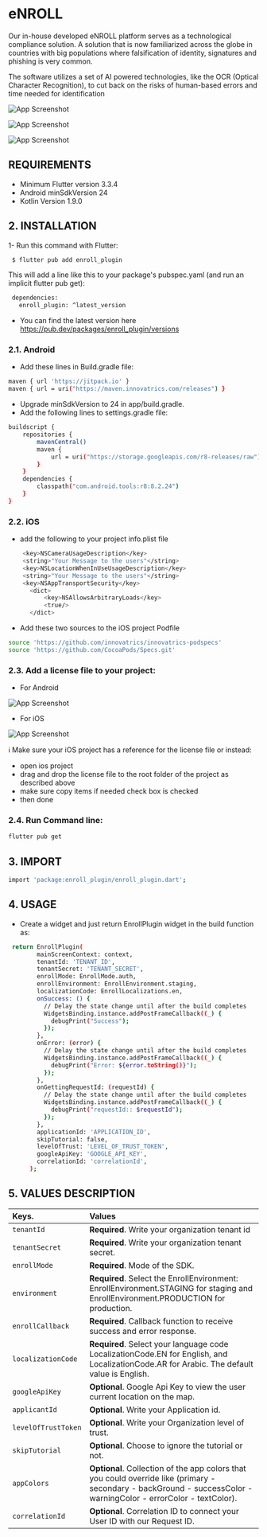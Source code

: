 
# eNROLL


Our in-house developed eNROLL platform serves as a technological compliance solution. A solution that is now familiarized across the globe in countries with big populations where falsification of identity, signatures and phishing is very common.

The software utilizes a set of AI powered technologies, like the OCR (Optical Character Recognition), to cut back on the risks of human-based errors and time needed for identification


![App Screenshot](https://firebasestorage.googleapis.com/v0/b/excel-hr-app.appspot.com/o/Screenshot%202024-09-02%20at%2011.03.04%E2%80%AFAM.png?alt=media&token=37acf293-9e0e-456c-8b7a-3b97c512d911)

![App Screenshot](https://firebasestorage.googleapis.com/v0/b/excel-hr-app.appspot.com/o/Screenshot%202024-09-02%20at%2011.03.28%E2%80%AFAM.png?alt=media&token=1d5aafeb-ffe3-4faa-aa72-37b28f1810a9)

![App Screenshot](https://firebasestorage.googleapis.com/v0/b/excel-hr-app.appspot.com/o/Screenshot%202024-09-02%20at%2011.03.39%E2%80%AFAM.png?alt=media&token=76489515-b21b-403f-a338-0f9889486b4b)



## REQUIREMENTS

- Minimum Flutter version 3.3.4
- Android minSdkVersion 24
- Kotlin Version 1.9.0


## 2. INSTALLATION

1-  Run this command with Flutter:


```bash
 $ flutter pub add enroll_plugin
```

This will add a line like this to your package's pubspec.yaml (and run an implicit flutter pub get):

```bash
 dependencies:
   enroll_plugin: ^latest_version
```

- You can find the latest version here https://pub.dev/packages/enroll_plugin/versions



### 2.1. Android

- Add these lines in Build.gradle file:

```bash
maven { url 'https://jitpack.io' }
maven { url = uri("https://maven.innovatrics.com/releases") }
```

- Upgrade minSdkVersion to 24 in app/build.gradle.
- Add the following lines to settings.gradle file:


```bash
buildscript {
    repositories {
        mavenCentral()
        maven {
            url = uri("https://storage.googleapis.com/r8-releases/raw")
        }
    }
    dependencies {
        classpath("com.android.tools:r8:8.2.24")
    }
}
```

### 2.2. iOS

- add the following to your project info.plist file

```bash
	<key>NSCameraUsageDescription</key>
	<string>"Your Message to the users"</string>
	<key>NSLocationWhenInUseUsageDescription</key>
	<string>"Your Message to the users"</string>
	<key>NSAppTransportSecurity</key>
      <dict>
          <key>NSAllowsArbitraryLoads</key>
          <true/>
      </dict>
```

- Add these two sources to the iOS project Podfile

```bash
source 'https://github.com/innovatrics/innovatrics-podspecs'
source 'https://github.com/CocoaPods/Specs.git'
```






### 2.3. Add a license file to your project:

- For Android

![App Screenshot](https://firebasestorage.googleapis.com/v0/b/excel-hr-app.appspot.com/o/lic_android.png?alt=media&token=9a6556c1-cea1-4fce-b073-0dba76bedf8f)


- For iOS

![App Screenshot](https://firebasestorage.googleapis.com/v0/b/excel-hr-app.appspot.com/o/lic_ios.webp?alt=media&token=c4bcf3d8-d9d2-4c99-9a62-97349ff30fac)



ℹ️ Make sure your iOS project has a reference for the license file or instead:
- open ios project
- drag and drop the license file to the root folder of the project as described above
- make sure copy items if needed check box is checked
- then done

### 2.4. Run Command line:

```bash
flutter pub get
```


## 3. IMPORT

```bash
import 'package:enroll_plugin/enroll_plugin.dart';
```

## 4. USAGE

- Create a widget and just return EnrollPlugin widget in the build function as:


```bash
 return EnrollPlugin(
        mainScreenContext: context,
        tenantId: 'TENANT_ID',
        tenantSecret: 'TENANT_SECRET',
        enrollMode: EnrollMode.auth,
        enrollEnvironment: EnrollEnvironment.staging,
        localizationCode: EnrollLocalizations.en,
        onSuccess: () {
          // Delay the state change until after the build completes
          WidgetsBinding.instance.addPostFrameCallback((_) {
            debugPrint("Success");
          });
        },
        onError: (error) {
          // Delay the state change until after the build completes
          WidgetsBinding.instance.addPostFrameCallback((_) {
            debugPrint("Error: ${error.toString()}");
          });
        },
        onGettingRequestId: (requestId) {
          // Delay the state change until after the build completes
          WidgetsBinding.instance.addPostFrameCallback((_) {
            debugPrint("requestId:: $requestId");
          });
        },
        applicationId: 'APPLICATION_ID',
        skipTutorial: false,
        levelOfTrust: 'LEVEL_OF_TRUST_TOKEN',
        googleApiKey: 'GOOGLE_API_KEY',
        correlationId: 'correlationId',
      );
```

## 5. VALUES DESCRIPTION




| Keys.               | Values                                                                                                                                                             |
|:--------------------|:-------------------------------------------------------------------------------------------------------------------------------------------------------------------|
| `tenantId`          | **Required**. Write your organization tenant id                                                                                                                    |
| `tenantSecret`      | **Required**. Write your organization tenant secret.                                                                                                               |
| `enrollMode`        | **Required**. Mode of the SDK.                                                                                                                                     |
| `environment`       | **Required**. Select the EnrollEnvironment: EnrollEnvironment.STAGING  for staging and EnrollEnvironment.PRODUCTION for production.                                |
| `enrollCallback`    | **Required**. Callback function to receive success and error response.                                                                                             |
| `localizationCode`  | **Required**. Select your language code LocalizationCode.EN for English, and LocalizationCode.AR for Arabic. The default value is English.                         |
| `googleApiKey`      | **Optional**. Google Api Key to view the user current location on the map.                                                                                         |
| `applicantId`       | **Optional**. Write your Application id.                                                                                                                           |
| `levelOfTrustToken` | **Optional**. Write your Organization level of trust.                                                                                                              |
| `skipTutorial`      | **Optional**. Choose to ignore the tutorial or not.                                                                                                                |
| `appColors`         | **Optional**. Collection of the app colors that you could override like (primary - secondary - backGround - successColor - warningColor - errorColor - textColor). |
| `correlationId`     | **Optional**. Correlation ID to connect your User ID with our Request ID.                                                                                          |




